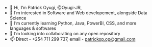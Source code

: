 - 👋 Hi, I’m Patrick Oyugi, @Oyugi-JR,
- 👀 I’m interested in Software and Web developement, alongside Data Science
- 🌱 I’m currently learning Python, Java, PowerBI, CSS, and more languages & softwares
- 💞️ I’m looking into collaborating on any open repository 
- 📫 Direct - +254 711 299 737, email - patrickop.op@gmail.com 

<!---
Oyugi-JR/Oyugi-JR is a ✨ special ✨ repository because its `README.md` (this file) appears on your GitHub profile.
You can click the Preview link to take a look at your changes.
--->
